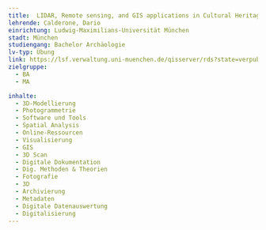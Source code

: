 ```yaml
---
title: 	LIDAR, Remote sensing, and GIS applications in Cultural Heritage and Archaeology
lehrende: Calderone, Dario
einrichtung: Ludwig-Maximilians-Universität München
stadt: München
studiengang: Bachelor Archäologie
lv-typ: Übung
link: https://lsf.verwaltung.uni-muenchen.de/qisserver/rds?state=verpublish&status=init&vmfile=no&publishid=1028139&moduleCall=webInfo&publishConfFile=webInfo&publishSubDir=veranstaltung
zielgruppe:
  - BA
  - MA

inhalte:
  - 3D-Modellierung
  - Photogrammetrie
  - Software und Tools
  - Spatial Analysis
  - Online-Ressourcen
  - Visualisierung
  - GIS
  - 3D Scan
  - Digitale Dokumentation
  - Dig. Methoden & Theorien
  - Fotografie
  - 3D
  - Archivierung
  - Metadaten
  - Digitale Datenauswertung
  - Digitalisierung
---
```

 
